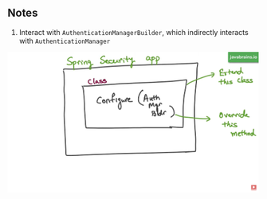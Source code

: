 ## Notes

1) Interact with `AuthenticationManagerBuilder`, which indirectly interacts
with `AuthenticationManager`

![img.png](img/img.png)